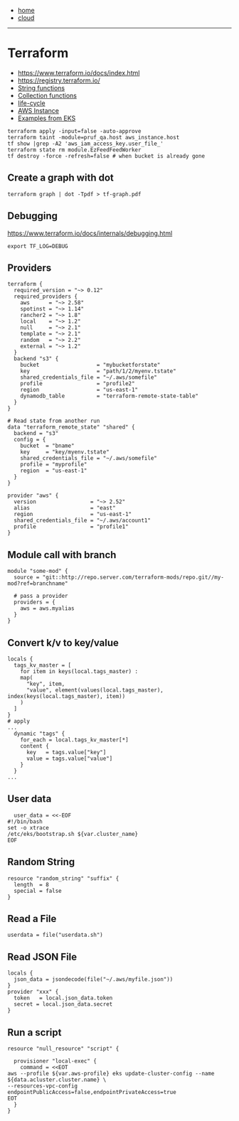 - [home](/index.md)
- [cloud](/cloud.md)
---
# Terraform
- https://www.terraform.io/docs/index.html
- https://registry.terraform.io/
- [String functions](https://www.terraform.io/docs/configuration/functions/format.html)
- [Collection functions](https://www.terraform.io/docs/configuration/functions/merge.html)
- [life-cycle](https://www.terraform.io/docs/configuration/resources.html#lifecycle-lifecycle-customizations)
- [AWS Instance](https://www.terraform.io/docs/providers/aws/r/instance.html)
- [Examples from EKS](https://github.com/terraform-aws-modules/terraform-aws-eks/blob/master/workers.tf)
```
terraform apply -input=false -auto-approve
terraform taint -module=pruf_qa.host aws_instance.host
tf show |grep -A2 'aws_iam_access_key.user_file_'
terraform state rm module.EzFeedFeedWorker
tf destroy -force -refresh=false # when bucket is already gone
```
## Create a graph with dot
```
terraform graph | dot -Tpdf > tf-graph.pdf
```
## Debugging
https://www.terraform.io/docs/internals/debugging.html
```
export TF_LOG=DEBUG
```


## Providers
```
terraform {
  required_version = "~> 0.12"
  required_providers {
    aws      = "~> 2.58"
    spotinst = "~> 1.14"
    rancher2 = "~> 1.8"
    local    = "~> 1.2"
    null     = "~> 2.1"
    template = "~> 2.1"
    random   = "~> 2.2"
    external = "~> 1.2"
  }
  backend "s3" {
    bucket                  = "mybucketforstate"
    key                     = "path/1/2/myenv.tstate"
    shared_credentials_file = "~/.aws/somefile"
    profile                 = "profile2"
    region                  = "us-east-1"
    dynamodb_table          = "terraform-remote-state-table"
  }
}

# Read state from another run
data "terraform_remote_state" "shared" {
  backend = "s3"
  config = {
    bucket  = "bname"
    key     = "key/myenv.tstate"
    shared_credentials_file = "~/.aws/somefile"
    profile = "myprofile"
    region  = "us-east-1"
  }
}

provider "aws" {
  version                 = "~> 2.52"
  alias                   = "east"
  region                  = "us-east-1"
  shared_credentials_file = "~/.aws/account1"
  profile                 = "profile1"
}

```

## Module call with branch
```
module "some-mod" {
  source = "git::http://repo.server.com/terraform-mods/repo.git//my-mod?ref=branchname"

  # pass a provider
  providers = {
    aws = aws.myalias
  }
}
```

## Convert k/v to key/value
```
locals {
  tags_kv_master = [
    for item in keys(local.tags_master) :
    map(
      "key", item,
      "value", element(values(local.tags_master), index(keys(local.tags_master), item))
    )
  ]
}
# apply
...
  dynamic "tags" {
    for_each = local.tags_kv_master[*]
    content {
      key   = tags.value["key"]
      value = tags.value["value"]
    }
  }
...
```

## User data
```
  user_data = <<-EOF
#!/bin/bash
set -o xtrace
/etc/eks/bootstrap.sh ${var.cluster_name}
EOF
```
## Random String
```
resource "random_string" "suffix" {
  length  = 8
  special = false
}
```
## Read a File
```
userdata = file("userdata.sh")
```

## Read JSON File
```
locals {
  json_data = jsondecode(file("~/.aws/myfile.json"))
}
provider "xxx" {
  token   = local.json_data.token
  secret = local.json_data.secret
}
```


## Run a script
```
resource "null_resource" "script" {

  provisioner "local-exec" {
    command = <<EOT
aws --profile ${var.aws-profile} eks update-cluster-config --name ${data.acluster.cluster.name} \
--resources-vpc-config endpointPublicAccess=false,endpointPrivateAccess=true
EOT
  }
}
```
